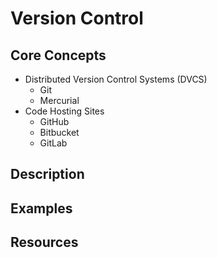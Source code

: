 # Version Control
## Core Concepts
 * Distributed Version Control Systems (DVCS)
	* Git
	* Mercurial
 * Code Hosting Sites
	* GitHub
	* Bitbucket
	* GitLab

## Description
 
## Examples
 
## Resources